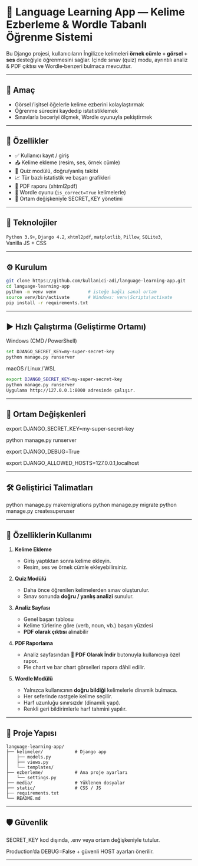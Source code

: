 # 🧠 Language Learning App — Kelime Ezberleme & Wordle Tabanlı Öğrenme Sistemi

Bu Django projesi, kullanıcıların İngilizce kelimeleri **örnek cümle + görsel + ses** desteğiyle öğrenmesini sağlar. İçinde sınav (quiz) modu, ayrıntılı analiz & PDF çıktısı ve Wordle‑benzeri bulmaca mevcuttur.

---

## 🎯 Amaç  
- Görsel / işitsel öğelerle kelime ezberini kolaylaştırmak  
- Öğrenme sürecini kaydedip istatistiklemek  
- Sınavlarla beceriyi ölçmek, Wordle oyunuyla pekiştirmek

---

## 🚀 Özellikler  
- ✅ Kullanıcı kayıt / giriş  
- 📤 Kelime ekleme (resim, ses, örnek cümle)  
- 🎯 Quiz modülü, doğru/yanlış takibi  
- 📈 Tür bazlı istatistik ve başarı grafikleri  
- 📄 PDF raporu (xhtml2pdf)  
- 🧩 Wordle oyunu (`is_correct=True` kelimelerle)  
- 🔐 Ortam değişkeniyle SECRET_KEY yönetimi  

---

## 🧩 Teknolojiler  
`Python 3.9+`, `Django 4.2`, `xhtml2pdf`, `matplotlib`, `Pillow`, `SQLite3`, Vanilla JS + CSS

---

## ⚙️ Kurulum  
```bash
git clone https://github.com/kullanici-adi/language-learning-app.git
cd language-learning-app
python -m venv venv            # isteğe bağlı sanal ortam
source venv/bin/activate       # Windows: venv\Scripts\activate
pip install -r requirements.txt

```
---

## ▶️ Hızlı Çalıştırma (Geliştirme Ortamı)
Windows (CMD / PowerShell)
```bash
set DJANGO_SECRET_KEY=my-super-secret-key
python manage.py runserver
```
macOS / Linux / WSL
```bash
export DJANGO_SECRET_KEY=my-super-secret-key
python manage.py runserver
Uygulama http://127.0.0.1:8000 adresinde çalışır.
```
---


## 🔐 Ortam Değişkenleri

export DJANGO_SECRET_KEY=my-super-secret-key

python manage.py runserver

export DJANGO_DEBUG=True

export DJANGO_ALLOWED_HOSTS=127.0.0.1,localhost

---


## 🛠 Geliştirici Talimatları

python manage.py makemigrations
python manage.py migrate
python manage.py createsuperuser

---

## 🧪 Özelliklerin Kullanımı
1. **Kelime Ekleme**  
   - Giriş yaptıktan sonra kelime ekleyin.  
   - Resim, ses ve örnek cümle ekleyebilirsiniz.

2. **Quiz Modülü**  
   - Daha önce öğrenilen kelimelerden sınav oluşturulur.  
   - Sınav sonunda **doğru / yanlış analizi** sunulur.

3. **Analiz Sayfası**  
   - Genel başarı tablosu  
   - Kelime türlerine göre (verb, noun, vb.) başarı yüzdesi  
   - **PDF olarak çıktısı** alınabilir

4. **PDF Raporlama**  
   - Analiz sayfasından **📄 PDF Olarak İndir** butonuyla kullanıcıya özel rapor.  
   - Pie chart ve bar chart görselleri rapora dâhil edilir.

5. **Wordle Modülü**  
   - Yalnızca kullanıcının **doğru bildiği** kelimelerle dinamik bulmaca.  
   - Her seferinde rastgele kelime seçilir.  
   - Harf uzunluğu sınırsızdır (dinamik yapı).  
   - Renkli geri bildirimlerle harf tahmini yapılır.

---

## 📁 Proje Yapısı
```text
language-learning-app/
├── kelimeler/            # Django app
│   ├── models.py
│   ├── views.py
│   └── templates/
├── ezberleme/            # Ana proje ayarları
│   └── settings.py
├── media/                # Yüklenen dosyalar
├── static/               # CSS / JS
├── requirements.txt
└── README.md
```
---

## 🛡 Güvenlik
SECRET_KEY kod dışında, .env veya ortam değişkeniyle tutulur.

Production’da DEBUG=False + güvenli HOST ayarları önerilir.

---
